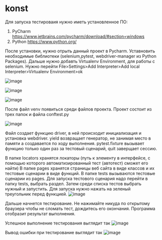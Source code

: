 # konst

Для запуска тестироваия нужно иметь установленное ПО:
1) PyCharm https://www.jetbrains.com/pycharm/download/#section=windows
2) Python https://www.python.org/

После установки, нужно отрыть данный проект в Pycharm.
Уставновить необходимые библиотеки (selenium,pytest, webdriver-manager из  Python Packages). 
Дальше нужно добавть Virtualenv Environment, для работы с selenium.
Нужно перейти File>Settings>Add Interpreter>Add local Interpreter>Virtualenv Environment>ok

![image](https://user-images.githubusercontent.com/114143145/235587502-cbf78159-46f9-45ea-8eb5-a57d5b9a8a3a.png)

![image](https://user-images.githubusercontent.com/114143145/235593283-1c5bbb07-1ddd-421d-99de-c7b59a8cc31e.png)

![image](https://user-images.githubusercontent.com/114143145/235593459-1397cfcd-5e9b-4200-bad0-df20a564bb0b.png)


После файл venv появиться среди файлов проекта.
Проект состоит из трех папок и файла conftest.py

![image](https://user-images.githubusercontent.com/114143145/235593578-0a1e09de-a771-439a-b44d-434400dca7f7.png)


Файл создает функцию driver, в ней происходит инициализация и установка webdriver.
yield возвращает генератор, не занимая место в памяти а создавается по ходу выполнения.
pytest.fixture вызывает функцию только один раз за тестовый сценарий, quit заверщает сессию.

В папке locators хранятся локаторы (путь к элементу в интерфейсе, с помощью которого автоматизированный тест (автотест) сможет его найти)
В папке pages хранятся страницы веб сайта в виде классов и их тестовые сценарии в виде функций.
В папке tests вызываются тестовые сценарии из pages. Для запуска тестового сценария надо перейти в папку tests, выбрать раздел. Затем среди списка тестов выбрать нужный и запустить.
Для запуска нужно нажать на зеленый треугольник перед функцией.
![image](https://user-images.githubusercontent.com/114143145/235600353-1f0ccfb8-aeef-4dc8-a199-286447278167.png)

Дальше начнется тестирование. Не нажимайте никуда по открытому браузера чтобы не сломать тест, дождитесь его окончания. Программа отобразит результат выполнения.

Успешное выполнение тестирования выглядит так ![image](https://user-images.githubusercontent.com/114143145/235600066-d5e63927-b410-4ae0-af81-0a7797d85cdd.png)

Вывод ошибки при тестирование выглядит так ![image](https://user-images.githubusercontent.com/114143145/235601040-e7f2af0c-c76e-4e78-9db5-ed4970edf2f9.png)

